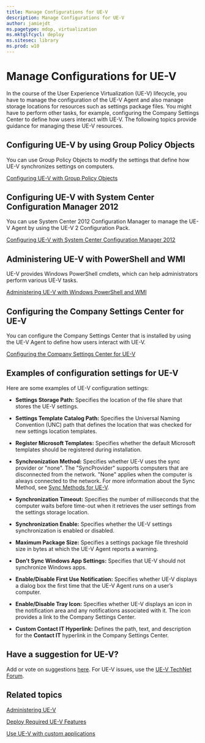 ```yaml
---
title: Manage Configurations for UE-V
description: Manage Configurations for UE-V
author: jamiejdt
ms.pagetype: mdop, virtualization
ms.mktglfcycl: deploy
ms.sitesec: library
ms.prod: w10
---
```



# Manage Configurations for UE-V


In the course of the User Experience Virtualization (UE-V) lifecycle, you have to manage the configuration of the UE-V Agent and also manage storage locations for resources such as settings package files. You might have to perform other tasks, for example, configuring the Company Settings Center to define how users interact with UE-V. The following topics provide guidance for managing these UE-V resources.

## Configuring UE-V by using Group Policy Objects


You can use Group Policy Objects to modify the settings that define how UE-V synchronizes settings on computers.

[Configuring UE-V with Group Policy Objects](uev-configuring-uev-with-group-policy-objects.md)

## Configuring UE-V with System Center Configuration Manager 2012


You can use System Center 2012 Configuration Manager to manage the UE-V Agent by using the UE-V 2 Configuration Pack.

[Configuring UE-V with System Center Configuration Manager 2012](uev-configuring-uev-with-system-center-configuration-manager-2012.md)

## Administering UE-V with PowerShell and WMI


UE-V provides Windows PowerShell cmdlets, which can help administrators perform various UE-V tasks.

[Administering UE-V with Windows PowerShell and WMI](uev-administering-uev-with-windows-powershell-and-wmi.md)

## Configuring the Company Settings Center for UE-V


You can configure the Company Settings Center that is installed by using the UE-V Agent to define how users interact with UE-V.

[Configuring the Company Settings Center for UE-V](uev-configuring-the-company-settings-center.md)

## Examples of configuration settings for UE-V


Here are some examples of UE-V configuration settings:

-   **Settings Storage Path:** Specifies the location of the file share that stores the UE-V settings.

-   **Settings Template Catalog Path:** Specifies the Universal Naming Convention (UNC) path that defines the location that was checked for new settings location templates.

-   **Register Microsoft Templates:** Specifies whether the default Microsoft templates should be registered during installation.

-   **Synchronization Method:** Specifies whether UE-V uses the sync provider or "none". The "SyncProvider" supports computers that are disconnected from the network. "None" applies when the computer is always connected to the network. For more information about the Sync Method, see [Sync Methods for UE-V](uev-sync-methods.md).

-   **Synchronization Timeout:** Specifies the number of milliseconds that the computer waits before time-out when it retrieves the user settings from the settings storage location.

-   **Synchronization Enable:** Specifies whether the UE-V settings synchronization is enabled or disabled.

-   **Maximum Package Size:** Specifies a settings package file threshold size in bytes at which the UE-V Agent reports a warning.

-   **Don’t Sync Windows App Settings:** Specifies that UE-V should not synchronize Windows apps.

-   **Enable/Disable First Use Notification:** Specifies whether UE-V displays a dialog box the first time that the UE-V Agent runs on a user’s computer.

-   **Enable/Disable Tray Icon:** Specifies whether UE-V displays an icon in the notification area and any notifications associated with it. The icon provides a link to the Company Settings Center.

-   **Custom Contact IT Hyperlink:** Defines the path, text, and description for the **Contact IT** hyperlink in the Company Settings Center.

## Have a suggestion for UE-V?

Add or vote on suggestions [here](http://uev.uservoice.com/forums/280428-microsoft-user-experience-virtualization). For UE-V issues, use the [UE-V TechNet Forum](https://social.technet.microsoft.com/Forums/en-us/home?forum=mdopuev&filter=alltypes&sort=lastpostdesc).

## Related topics

[Administering UE-V](uev-administering-uev.md)

[Deploy Required UE-V Features](uev-deploy-required-features.md)

[Use UE-V with custom applications](uev-deploy-uev-for-custom-applications.md)

